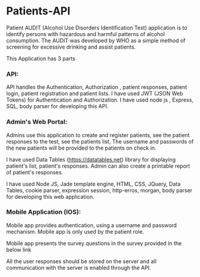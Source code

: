 # Patients-API

Patient AUDIT (Alcohol Use Disorders Identification Test) application is to identify persons with hazardous and harmful 
patterns of alcohol consumption. The AUDIT was developed by WHO as a simple method of screening for excessive drinking and 
assist patients.

This Application has 3 parts

### API:

API handles the Authentication, Authorization , patient responses, patient login, patient registration and patient lists. 
I have used JWT (JSON Web Tokens) for Authentication and Authorization. I have used node js , Express, SQL, body parser for 
developing this API.


### Admin's Web Portal:

Admins use this application to create and register patients, see the patient responses to the test, see the patients list, 
The username and passwords of the new patients will be provided to the patients on check in.

I have used Data Tables (https://datatables.net) library for displaying patient's list, patient's responses. Admin 
can also create a printable report of patient's responses.

I have used Node JS, Jade template engine, HTML, CSS, JQuery, Data Tables, cookie parser, expression session, http-erros, 
morgan, body parser for developing this web application.

### Mobile Application (IOS):

Mobile app provides authentication, using a username and password mechanism. Mobile app is only used by the patient role.

Mobile app presents the survey questions in the survey provided in the below link

All the user responses should be stored on the server and all communication with the server is enabled through the API.

	

